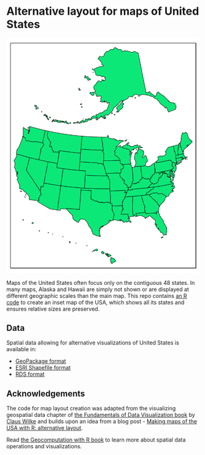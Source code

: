 Alternative layout for maps of United States
================

![](figs/us_albers_alt.png)<!-- -->

Maps of the United States often focus only on the contiguous 48 states.
In many maps, Alaska and Hawaii are simply not shown or are displayed at
different geographic scales than the main map. This repo contains [an R
code](https://github.com/Nowosad/us-map-alternative-layout/blob/master/R/01_create_alternative_layout.R)
to create an inset map of the USA, which shows all its states and
ensures relative sizes are preserved.

## Data

Spatial data allowing for alternative visualizations of United States is
available in:

  - [GeoPackage
    format](https://github.com/Nowosad/us-map-alternative-layout/raw/master/data/us_albers_alt.gpkg)
  - [ESRI Shapefile
    format](https://github.com/Nowosad/us-map-alternative-layout/raw/master/data/us_albers_alt_shp.zip)
  - [RDS
    format](https://github.com/Nowosad/us-map-alternative-layout/raw/master/data/us_albers_alt.rds)

## Acknowledgements

The code for map layout creation was adapted from the visualizing
geospatial data chapter of [the Fundamentals of Data Visualization
book](https://serialmentor.com/dataviz/geospatial-data.html) by [Claus
Wilke](https://twitter.com/ClausWilke) and builds upon an idea from a
blog post - [Making maps of the USA with R: alternative
layout](https://nowosad.github.io/post/making-alternative-inset-maps-of-the-usa/).

Read [the Geocomputation with R
book](https://geocompr.robinlovelace.net/) to learn more about spatial
data operations and visualizations.
